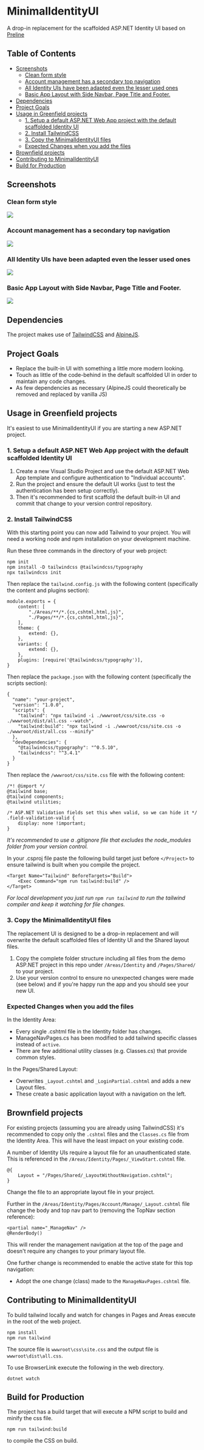 

<!-- TOC --><a name="minimalidentityui"></a>
# MinimalIdentityUI
A drop-in replacement for the scaffolded ASP.NET Identity UI based on [Preline](https://github.com/htmlstreamofficial/preline)

## Table of Contents
<!-- TOC start (generated with https://github.com/derlin/bitdowntoc) -->

* [Screenshots](#screenshots)
  + [Clean form style](#clean-form-style)
  + [Account management has a secondary top navigation](#account-management-has-a-secondary-top-navigation)
  + [All Identity UIs have been adapted even the lesser used ones](#all-identity-uis-have-been-adapted-even-the-lesser-used-ones)
  + [Basic App Layout with Side Navbar, Page Title and Footer.](#basic-app-layout-with-side-navbar-page-title-and-footer)
* [Dependencies](#dependencies)
* [Project Goals](#project-goals)
* [Usage in Greenfield projects](#usage-in-greenfield-projects)
  + [1. Setup a default ASP.NET Web App project with the default scaffolded Identity UI](#1-setup-a-default-aspnet-web-app-project-with-the-default-scaffolded-identity-ui)
  + [2. Install TailwindCSS](#2-install-tailwindcss)
  + [3. Copy the MinimalIdentityUI files](#3-copy-the-minimalidentityui-files)
  + [Expected Changes when you add the files](#expected-changes-when-you-add-the-files)
* [Brownfield projects](#brownfield-projects)
* [Contributing to MinimalIdentityUI](#contributing-to-minimalidentityui)
* [Build for Production](#build-for-production)

<!-- TOC end -->

<!-- TOC --><a name="screenshots"></a>
## Screenshots

<!-- TOC --><a name="clean-form-style"></a>
### Clean form style
![](images/login.png)

<!-- TOC --><a name="account-management-has-a-secondary-top-navigation"></a>
### Account management has a secondary top navigation
![](images/manage.png)

<!-- TOC --><a name="all-identity-uis-have-been-adapted-even-the-lesser-used-ones"></a>
### All Identity UIs have been adapted even the lesser used ones
![](images/2fa.png)

<!-- TOC --><a name="basic-app-layout-with-side-navbar-page-title-and-footer"></a>
### Basic App Layout with Side Navbar, Page Title and Footer.
![](images/layout.png)

<!-- TOC --><a name="dependencies"></a>
## Dependencies

The project makes use of [TailwindCSS](https://www.tailwindcss.com) and [AlpineJS](https://www.alpinejs.dev).

<!-- TOC --><a name="project-goals"></a>
## Project Goals

- Replace the built-in UI with something a little more modern looking.
- Touch as little of the code-behind in the default scaffolded UI in order to maintain any code changes.
- As few dependencies as necessary (AlpineJS could theoretically be removed and replaced by vanilla JS)

<!-- TOC --><a name="usage-in-greenfield-projects"></a>
## Usage in Greenfield projects

It's easiest to use MinimalIdentityUI if you are starting a new ASP.NET project. 

<!-- TOC --><a name="1-setup-a-default-aspnet-web-app-project-with-the-default-scaffolded-identity-ui"></a>
### 1. Setup a default ASP.NET Web App project with the default scaffolded Identity UI

1. Create a new Visual Studio Project and use the default ASP.NET Web App template and configure authentication to "Individual accounts". 
1. Run the project and ensure the default UI works (just to test the authentication has been setup correctly).
1. Then it's recommended to first scaffold the default built-in UI and commit that change to your version control repository. 

<!-- TOC --><a name="2-install-tailwindcss"></a>
### 2. Install TailwindCSS

With this starting point you can now add Tailwind to your project. You will need a working node and npm installation on your development machine.

Run these three commands in the directory of your web project:
```
npm init
npm install -D tailwindcss @tailwindcss/typography
npx tailwindcss init
```

Then replace the `tailwind.config.js` with the following content (specifically the content and plugins section):

```
module.exports = {
    content: [
        "./Areas/**/*.{cs,cshtml,html,js}",
        "./Pages/**/*.{cs,cshtml,html,js}",
    ],
    theme: {
        extend: {},
    },
    variants: {
        extend: {},
    },
    plugins: [require('@tailwindcss/typography')],
}
```

Then replace the `package.json` with the following content (specifically the scripts section):

```
{
  "name": "your-project",
  "version": "1.0.0",
  "scripts": {
    "tailwind": "npx tailwind -i ./wwwroot/css/site.css -o ./wwwroot/dist/all.css --watch",
    "tailwind:build": "npx tailwind -i ./wwwroot/css/site.css -o ./wwwroot/dist/all.css --minify"
  },
  "devDependencies": {
    "@tailwindcss/typography": "^0.5.10",
    "tailwindcss": "^3.4.1"
  }
}

```

Then replace the `/wwwroot/css/site.css` file with the following content:

```
/*! @import */
@tailwind base;
@tailwind components;
@tailwind utilities;

/* ASP.NET Validation fields set this when valid, so we can hide it */
.field-validation-valid {
    display: none !important;
}
```

*It's recommended to use a .gitignore file that excludes the node_modules folder from your version control.*

In your .csproj file paste the following build target just before `</Project>` to ensure tailwind is built when you compile the project.

```
<Target Name="Tailwind" BeforeTargets="Build">
	<Exec Command="npm run tailwind:build" />
</Target>
```

*For local development you just run `npm run tailwind` to run the tailwind compiler and keep it watching for file changes.*

<!-- TOC --><a name="3-copy-the-minimalidentityui-files"></a>
### 3. Copy the MinimalIdentityUI files

The replacement UI is designed to be a drop-in replacement and will overwrite the default scaffolded files of Identity UI and the Shared layout files.

1. Copy the complete folder structure including all files from the demo ASP.NET project in this repo under `/Areas/Identity` and `/Pages/Shared/` to your project.
1. Use your version control to ensure no unexpected changes were made (see below) and if you're happy run the app and you should see your new UI.


<!-- TOC --><a name="expected-changes-when-you-add-the-files"></a>
### Expected Changes when you add the files

In the Identity Area:
- Every single .cshtml file in the Identity folder has changes.
- ManageNavPages.cs has been modified to add tailwind specific classes instead of `active`.
- There are few additional utility classes (e.g. Classes.cs) that provide common styles.

In the Pages/Shared Layout:
- Overwrites `_Layout.cshtml` and `_LoginPartial.cshtml` and adds a new Layout files.
- These create a basic application layout with a navigation on the left.

<!-- TOC --><a name="brownfield-projects"></a>
## Brownfield projects

For existing projects (assuming you are already using TailwindCSS) it's recommended to copy only the `.cshtml` files and the `Classes.cs` file from the Identity Area. This will have the least impact on your existing code.

A number of Identity UIs require a layout file for an unauthenticated state. This is referenced in the `/Areas/Identity/Pages/_ViewStart.cshtml` file.

```
@{
    Layout = "/Pages/Shared/_LayoutWithoutNavigation.cshtml";
}
```

Change the file to an appropriate layout file in your project.

Further in the `/Areas/Identity/Pages/Account/Manage/_Layout.cshtml` file change the body and top nav part to (removing the TopNav section reference):

```
<partial name="_ManageNav" />
@RenderBody()
```

This will render the management navigation at the top of the page and doesn't require any changes to your primary layout file.

One further change is recommended to enable the active state for this top navigation:
- Adopt the one change (class) made to the `ManageNavPages.cshtml` file.

<!-- TOC --><a name="contributing-to-minimalidentityui"></a>
## Contributing to MinimalIdentityUI

To build tailwind locally and watch for changes in Pages and Areas execute in the root of the web project.
```
npm install
npm run tailwind
``` 

The source file is `wwwroot\css\site.css` and the output file is `wwwroot\dist\all.css`.

To use BrowserLink execute the following in the web directory.

```
dotnet watch
``` 

<!-- TOC --><a name="build-for-production"></a>
## Build for Production

The project has a build target that will execute a NPM script to build and minify the css file.
```
npm run tailwind:build
```
to compile the CSS on build.

